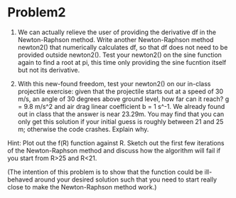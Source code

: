 # Problem2

1. We can actually relieve the user of providing the derivative df in the Newton-Raphson method. Write another Newton-Raphson method newton2() that numerically calculates df, so that df does not need to be provided outside newton2(). Test your newton2() on the sine function again to find a root at pi, this time only providing the sine fucntion itself but not its derivative.

2. With this new-found freedom, test your newton2() on our in-class projectile exercise: given that the projectile starts out at a speed of 30 m/s, an angle of 30 degrees above ground level, how far can it reach? g = 9.8 m/s^2 and air drag linear coefficient b = 1 s^-1. We already found out in class that the answer is near 23.29m. You may find that you can only get this solution if your initial guess is roughly between 21 and 25 m; otherwise the code crashes. Explain why. 

Hint: Plot out the f(R) function against R. Sketch out the first few iterations of the Newton-Raphson method and discuss how the algorithm will fail if you start from R>25 and R<21.

(The intention of this problem is to show that the function could be ill-behaved around your desired solution such that you need to start really close to make the Newton-Raphson method work.)
